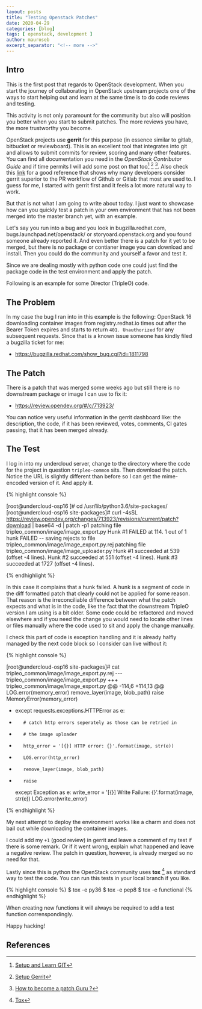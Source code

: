 ```yaml
---
layout: posts
title: "Testing Openstack Patches"
date: 2020-04-29
categories: [blog]
tags: [ openstack, development ]
author: mauroseb
excerpt_separator: "<!-- more -->"
---
```


## Intro

This is the first post that regards to OpenStack development.
When you start the journey of collaborating in OpenStack upstream projects one of the ways to start helping out and learn at the same time is to do code reviews and testing.

This activity is not only paramount for the community but also will position you better when you start to submit patches. The more reviews you have, the more trustworthy you become.

OpenStack projects use **gerrit** for this purpose (in essence similar to gitlab, bitbucket or reviewboard). This is an excellent tool that integrates into git and allows to submit commits for review, scoring and many other features. You can find all documentation you need in the _OpenStack Contributor Guide_ and if time permits I will add some post on that too[^1] [^2] [^3]. Also check this [link](https://julien.danjou.info/rant-about-github-pull-request-workflow-implementation/) for a good reference that shows why many developers consider gerrit superior to the PR workflow of Github or Gitlab that most are used to. I guess for me, I started with gerrit first and it feels a lot more natural way to work.

But that is not what I am going to write about today. I just want to showcase how can you quickly test a patch in your own environment that has not been merged into the master branch yet, with an example.

Let's say you run into a bug and you look in bugzilla.redhat.com, bugs.launchpad.net/openstack/ or storyoard.openstack.org and you found someone already reported it. And even better there is a patch for it yet to be merged, but there is no package or contianer image you can download and install.
Then you could do the community and yourself a favor and test it.

Since we are dealing mostly with python code one could just find the package code in the test environment and apply the patch.

Following is an example for some Director (TripleO) code.
<!-- more -->

## The Problem

In my case the bug I ran into in this example is the following:
OpenStack 16 downloading container images from registry.redhat.io times out after the Bearer Token expires and starts to return ```401. Unauthorized``` for any subsequent requests. Since that is a known issue someone has kindly filed a bugzilla ticket for me:
 - <https://bugzilla.redhat.com/show_bug.cgi?id=1811798>


## The Patch

There is a patch that was merged some weeks ago but still there is no downstream package or image I can use to fix it:
 - <https://review.opendev.org/#/c/713923/>

You can notice very useful information in the gerrit dashboard like: the description, the code, if it has been reviewed, votes, comments, CI gates passing, that it has been merged already.


## The Test

I log in into my undercloud server, change to the directory where the code for the project in question ```tripleo-common``` sits. Then download the patch. Notice the URL is slightly different than before so I can get the mime-encoded version of it. And apply it.

{% highlight console %}

[root@undercloud-osp16 ]# cd /usr/lib/python3.6/site-packages/
[root@undercloud-osp16 site-packages]# curl -4sSL https://review.opendev.org/changes/713923/revisions/current/patch?download | base64 -d | patch -p1
patching file tripleo_common/image/image_export.py
Hunk #1 FAILED at 114.
1 out of 1 hunk FAILED -- saving rejects to file tripleo_common/image/image_export.py.rej
patching file tripleo_common/image/image_uploader.py
Hunk #1 succeeded at 539 (offset -4 lines).
Hunk #2 succeeded at 551 (offset -4 lines).
Hunk #3 succeeded at 1727 (offset -4 lines).

{% endhighlight %}

In this case it complains that a hunk failed. A hunk is a segment of code in the diff formatted patch that clearly could not be applied for some reason. That reason is the irreconciliable difference between what the patch expects and what is in the code, like the fact that the downstream TripleO version I am using is a bit older. Some code could be refactored and moved elsewhere and if you need the change you would need to locate other lines or files manually where the code used to sit and apply the change manually.

I check this part of code is exception handling and it is already halfly managed by the next code block so I consider can live without it:

{% highlight console %}

 [root@undercloud-osp16 site-packages]# cat tripleo_common/image/image_export.py.rej
--- tripleo_common/image/image_export.py
+++ tripleo_common/image/image_export.py
@@ -114,6 +114,13 @@
         LOG.error(memory_error)
         remove_layer(image, blob_path)
         raise MemoryError(memory_error)
+    except requests.exceptions.HTTPError as e:
+        # catch http errors seperately as those can be retried in
+        # the image uploader
+        http_error = '[{}] HTTP error: {}'.format(image, str(e))
+        LOG.error(http_error)
+        remove_layer(image, blob_path)
+        raise
     except Exception as e:
         write_error = '[{}] Write Failure: {}'.format(image, str(e))
         LOG.error(write_error)
         
{% endhighlight %}

My next attempt to deploy the environment works like a charm and does not bail out while downloading the container images.

I could add my ```+1``` (good review) in gerrit and leave a comment of my test if there is some remark. Or if it went wrong, explain what happened and leave a negative review.  The patch in question, however, is already merged so no need for that.

Lastly since this is python the OpenStack community uses **tox** [^4] as standard way to test the code. You can run this tests in your local branch if you like.

{% highlight console %}
$ tox -e py36
$ tox -e pep8
$ tox -e functional
{% endhighlight %}

When creating new functions it will always be required to add a test function correnspondingly.

Happy hacking!


## References

[^1]: [Setup and Learn GIT](https://docs.openstack.org/contributors/common/git.html)
[^2]: [Setup Gerrit](https://docs.openstack.org/contributors/common/setup-gerrit.html)
[^3]: [How to become a patch Guru ?](https://docs.openstack.org/contributors/code-and-documentation/patch-best-practices.html)
[^4]: [Tox](https://tox.readthedocs.io/en/latest/)
